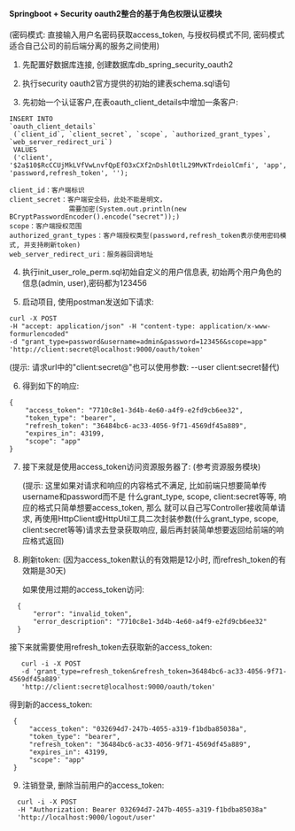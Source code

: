 #### Springboot + Security oauth2整合的基于角色权限认证模块

(密码模式: 直接输入用户名密码获取access_token, 与授权码模式不同, 
 密码模式适合自己公司的前后端分离的服务之间使用)

1. 先配置好数据库连接, 创建数据库db_spring_security_oauth2

2. 执行security oauth2官方提供的初始的建表schema.sql语句

3. 先初始一个认证客户,在表oauth_client_details中增加一条客户:
```
INSERT INTO 
`oauth_client_details`
 (`client_id`, `client_secret`, `scope`, `authorized_grant_types`, `web_server_redirect_uri`)
 VALUES 
 ('client', '$2a$10$RcCCUjMkLVfVwLnvfQpEfO3xCXf2nDshl0tlL29MvKTrdeiolCmfi', 'app', 'password,refresh_token', '');
```

```
client_id：客户端标识
client_secret：客户端安全码，此处不能是明文，
               需要加密(System.out.println(new BCryptPasswordEncoder().encode("secret"));)
scope：客户端授权范围
authorized_grant_types：客户端授权类型(password,refresh_token表示使用密码模式, 并支持刷新token)
web_server_redirect_uri：服务器回调地址
```

4. 执行init_user_role_perm.sql初始自定义的用户信息表, 初始两个用户角色的信息(admin, user),密码都为123456

5. 启动项目, 使用postman发送如下请求:
```
curl -X POST
-H "accept: application/json" -H "content-type: application/x-www-formurlencoded" 
-d "grant_type=password&username=admin&password=123456&scope=app" 
'http://client:secret@localhost:9000/oauth/token' 
```
(提示: 请求url中的"client:secret@"也可以使用参数: --user client:secret替代)

6. 得到如下的响应: 
```
{
    "access_token": "7710c8e1-3d4b-4e60-a4f9-e2fd9cb6ee32",
    "token_type": "bearer",
    "refresh_token": "36484bc6-ac33-4056-9f71-4569df45a889",
    "expires_in": 43199,
    "scope": "app"
}
```

7. 接下来就是使用access_token访问资源服务器了: (参考资源服务模块)

   (提示: 这里如果对请求和响应的内容格式不满足, 比如前端只想要简单传username和password而不是
          什么grant_type, scope, client:secret等等, 响应的格式只简单想要access_token, 那么
          就可以自己写Controller接收简单请求, 再使用HttpClient或HttpUtil工具二次封装参数(什么grant_type,
          scope, client:secret等等)请求去登录获取响应, 最后再封装简单想要返回给前端的响应格式返回)

8. 刷新token: (因为access_token默认的有效期是12小时, 而refresh_token的有效期是30天)

    如果使用过期的access_token访问:
  ```
    {
        "error": "invalid_token",
        "error_description": "7710c8e1-3d4b-4e60-a4f9-e2fd9cb6ee32"
    }
  ```
  接下来就需要使用refresh_token去获取新的access_token:
  ```
     curl -i -X POST 
     -d 'grant_type=refresh_token&refresh_token=36484bc6-ac33-4056-9f71-4569df45a889' 
     'http://client:secret@localhost:9000/oauth/token'
  ```
  得到新的access_token:
   ```
    {
        "access_token": "032694d7-247b-4055-a319-f1bdba85038a",
        "token_type": "bearer",
        "refresh_token": "36484bc6-ac33-4056-9f71-4569df45a889",
        "expires_in": 43199,
        "scope": "app"
    }
   ```

9. 注销登录, 删除当前用户的access_token:
  ```
    curl -i -X POST 
    -H "Authorization: Bearer 032694d7-247b-4055-a319-f1bdba85038a"
    'http://localhost:9000/logout/user'
  ```